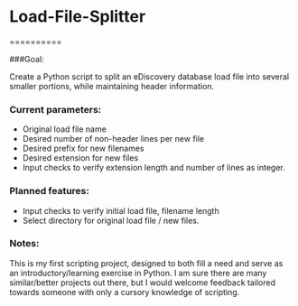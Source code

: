 # Load-File-Splitter
==========

###Goal: 

Create a Python script to split an eDiscovery database load file into several smaller portions, while maintaining header information.

### Current parameters:

* Original load file name  
* Desired number of non-header lines per new file  
* Desired prefix for new filenames  
* Desired extension for new files 
* Input checks to verify extension length and number of lines as integer.
	
### Planned features:

* Input checks to verify initial load file, filename length 
* Select directory for original load file / new files.  

### Notes: 

This is my first scripting project, designed to both fill a need and serve as an introductory/learning exercise in Python. I am sure there are many similar/better projects out there, but I would welcome feedback tailored towards someone with only a cursory knowledge of scripting.
